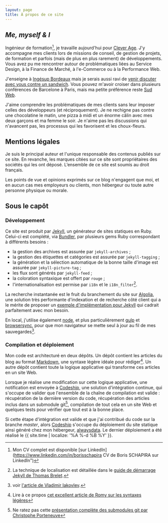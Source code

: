 ```yaml
---
layout: page
title: À propos de ce site
---
```


## <i lang="en">Me, myself & I</i>

Ingénieur de formation[^1], je travaille aujourd'hui pour [Clever Age](http://www.clever-age.com/fr/ "Clever Age"). J'y accompagne mes clients lors de missions de conseil, de gestion de projets, de formation et parfois (mais de plus en plus rarement) de développements. Vous avez pu me rencontrer autour de problématiques liées au Service Design, à la Finance de Marché, à l'e-Commerce ou à la Performance Web.

J'enseigne à [Ingésup Bordeaux](http://www.ingesup.com/ "Ingesup") mais je serais aussi ravi de [venir discuter avec vous contre un sandwich](http://www.brownbaglunch.fr/baggers.html#Boris_Schapira_Bordeaux "BrownBagLunch France"). Vous pouvez m'avoir croiser dans plusieurs conférences de Barcelone à Paris, mais ma petite préférence reste [Sud Web](http://sudweb.fr/ "SudWeb.fr").

J'aime comprendre les problématiques de mes clients sans leur imposer celles des développeurs (et réciproquement). Je ne rechigne pas contre une chocolatine le matin, une pizza à midi et un énorme câlin avec mes deux garçons et ma femme le soir. Je n'aime pas les discussions qui n'avancent pas, les processus qui les favorisent et les choux-fleurs.

[^1]: Mon CV complet est disponible [sur LinkedIn](https://www.linkedin.com/in/borisschapira CV de Boris SCHAPIRA sur LinkedIn")

## Mentions légales

Je suis le principal auteur et l'unique responsable des contenus publiés sur ce site. En revanche, les marques citées sur ce site sont propriétaires des sociétés qui les ont déposé. L’ensemble de ce site est soumis au droit français.

Les points de vue et opinions exprimés sur ce blog n'engagent que moi, et en aucun cas mes employeurs ou clients, mon hébergeur ou toute autre personne physique ou morale.

## Sous le capôt

### Développement

Ce site est produit par [Jekyll](https://jekyllrb.com/), un générateur de sites statiques en Ruby.
Celui-ci est complété, via [Bundler](http://bundler.io/), par plusieurs gems Ruby correspondant à différents besoins :

* la gestion des archives est assurée par `jekyll-archives` ;
* la gestion des étiquettes et catégories est assurée par `jekyll-tagging` ;
* la génération et la sélection automatique de la bonne taille d'image est assurée par `jekyll-picture-tag` ;
* les flux sont générés par `jekyll-feed` ;
* la coloration syntaxique est offert par `rouge` ;
* l'internationalisation est permise par `i18n` et le `i18n_filter`[^2].

[^2]: La technique de localisation est détaillée dans le [guide de démarrage Jekyll de Thomas Brelet](http://www.toam.fr/20-05-2013-guide-demarrage-jekyll/#localiser-jekyll).

La recherche instantanée est le fruit du branchement du site sur [Algolia](https://www.algolia.com/), une solution très performante d'indexation et de recherche côté client qui a le mérite de proposer un [exemple d'implémentation pour Jekyll](https://blog.algolia.com/instant-search-blog-documentation-jekyll-plugin/ "Add instant search to your blog or documentation using our Jekyll plugin") qui cadrait parfaitement avec mon besoin.

En local, j'utilise également [node](https://nodejs.org/), et plus particulièrement [gulp](http://gulpjs.com/) et [browsersync](http://www.browsersync.io/), pour que mon navigateur se mette seul à jour au fil de mes sauvegardes[^5].

[^5]: voir [l'article de Vladimir Iakovlev](https://nvbn.github.io/2015/06/19/jekyll-browsersync/ "Add live reloading to Jekyll with Gulp and Browsersync").

### Compilation et déploiement

Mon code est architecturé en deux dépôts. Un dépôt contient les articles du blog au format [Markdown](https://fr.wikipedia.org/wiki/Markdown), une syntaxe légère idéale pour rédiger[^3]. Un autre dépôt contient toute la logique applicative qui transforme ces articles en un site Web.

Lorsque je réalise une modification sur cette logique applicative, une notification est envoyée à [Codeship](https://codeship.com/), une solution d'intégration continue, qui s'occupe de valider que l'ensemble de la chaîne de compilation est valide : récupération de la dernière version du code, récupération des articles inclus dans un submodule git[^4], compilation de tout cela en un site Web et quelques tests pour vérifier que tout est à la bonne place.

Si cette étape d'intégration est valide et que j'ai contribué du code sur la branche <i lang="en">master</i>, alors [Codeship](https://codeship.com/) s'occupe du déploiement du site statique ainsi généré chez mon hébergeur, <a href="https://www.alwaysdata.com/">alwaysdata</a>. Le dernier déploiement a été réalisé le {{ site.time | localize: '%A %-d %B %Y' }}.

[^3]: Lire à ce propos [cet excellent article de Romy sur les syntaxes légères](http://romy.tetue.net/syntaxes-legeres-pour-rediger)

[^4]: Ne ratez pas cette [présentation complète des submodules git par Christophe Porteneuve](http://www.git-attitude.fr/2014/12/31/git-submodules/)
